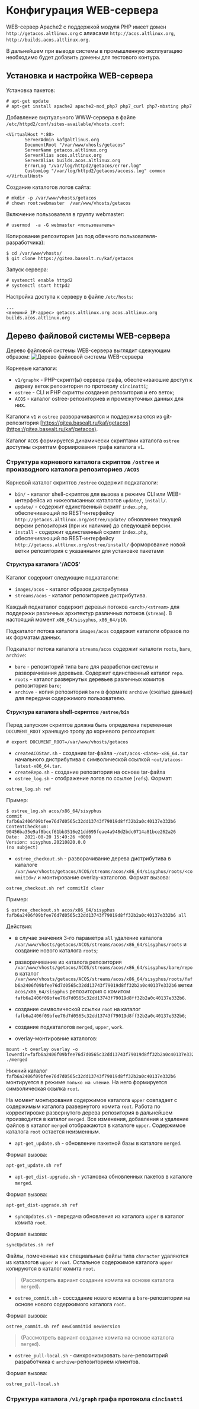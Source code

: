 # Конфигурация WEB-сервера

WEB-сервер Apache2 с поддержкой модуля PHP имеет домен
`http://getacos.altlinux.org` с алиасами `http://acos.altlinux.org`, `http://builds.acos.altlinux.org`.

В дальнейшем при выводе системы в промышленную эксплуатацию необходимо будет добавить домены для тестового контура.

## Установка и настройка WEB-сервера

Установка пакетов:
```
# apt-get update
# apt-get install apache2 apache2-mod_php7 php7_curl php7-mbsting php7
```

Добавление виртуального WWW-сервера в файле `/etc/httpd2/conf/sites-available/vhosts.conf`:
```
<VirtualHost *:80>
       ServerAdmin kaf@altlinus.org     
       DocumentRoot "/var/www/vhosts/getacos"
       ServerName getacos.altlinux.org
       ServerAlias acos.altlinux.org 
       ServerAlias builds.acos.altlinux.org
       ErrorLog "/var/log/httpd2/getacos/error.log"
       CustomLog "/var/log/httpd2/getacos/access.log" common
</VirtualHost>
```

Создание каталогов логов сайта:
```
# mkdir -p /var/www/vhosts/getacos
# chown root:webmaster  /var/www/vhosts/getacos
```

Включение пользователя в группу webmaster:
```
# usermod  -a -G webmaster <пользователь>
```

Копирование репозитория (из под обвчного пользователя-разработчика):
```
$ cd /var/www/vhosts/
$ git clone https://gitea.basealt.ru/kaf/getacos
```

Запуск сервера:
```
# systemctl enable httpd2
# systemctl start httpd2
```

Настройка доступа к серверу в файле `/etc/hosts`:
```
...
<внешний_IP-адрес> getacos.altlinux.org acos.altlinux.org builds.acos.altlinux.org
```


## Дерево файловой системы WEB-сервера

Дерево файловой системы WEB-сервера выглядит сдежующим образом:
![Дерево файловой системы WEB-сервера](Images/tree.png)

Корневые каталоги:
- `v1/graph`к - PHP-скрипт(ы) сервера графа, обеспечиваюшие доступ к дереву веток репозитория по протоколу `cincinatti`;
- `ostree` - CLI и PHP скрипты создания репозитория и его веток;
- `ACOS` - каталог ostree-репозиториев и промежуточных данных для них.

Каталоги `v1` и `ostree` разворачиваются и поддерживаются из git-репозитория [https://gitea.basealt.ru/kaf/getacos](https://gitea.basealt.ru/kaf/getacos).

Каталог `ACOS` формируется динамически скриптами каталога `ostree` доступны скриптам формирования графа каталога `v1`.

### Структура корневого каталога скриптов `/ostree` и производного каталога репозиториев `/ACOS`

Корневой каталог скриптов `/ostree` содержит подкаталоги:
- `bin/` - каталог shell-скриптов для вызова в режиме CLI или WEB-интерфейса из нижеописанных каталогов `update/`, `install/`.
- `update/` - содержит единственный скрипт `index.php`, обеспечивающий по REST-интерфейсу `http://getacos.altlinux.org/ostree/update/` обновление текущей версии репозитория (при их наличии) до следующей версии.
- `install` - содержит единственный скрипт `index.php`, обеспечивающий по REST-интерфейсу `http://getacos.altlinux.org/ostree/install/` форморование новой ветки репозитория с указанными для установке пакетами

#### Структура каталога '/ACOS'

Каталог содержит следующие подкаталоги:
- `images/acos` - каталог образов дистрибутива
- `streams/acos` - каталог репозиториев дистрибутива.

Каждый подкаталог содержит деревья потоков `<arch>/<stream>` для поддержки различных архитектур различных потоков (`stream`).
В настоящий момент `x86_64/sisyphus`, `x86_64/p10`.

Подкаталог потока каталога `images/acos` содержит каталоги образов по их форматам данных.

Подкаталог потока каталога `streams/acos` содержит каталоги
`roots`, `bare`, `archive`:
- `bare` - репозиторий типа `bare` для разработки системы и разворачивания деревьев. Содержит единственный каталог `repo`. 
- `roots` - каталог развернутых деревьев различных комитов репозитория `bare`;
- `archive` - копия репозитория `bare` в формате `archive` (сжатые данные) для передачи содержимого пользователю.


#### Структура каталога shell-скриптов `/ostree/bin`

Перед запуском скриптов должна быть определена переменная `DOCUMENT_ROOT` хранящую тропу до корневого репозитория:
```
# export DOCUMENT_ROOT=/var/www/vhosts/getacos
```

- `createACOStar.sh` - создание tar-файла `~/out/acos-<date>-x86_64.tar` начального дистрибутива с символической ссылкой `~out/atacos-latest-x86_64.tar`.
- `createRepo.sh` - создание репозитория на основе tar-файла 
- `ostree_log.sh` - отображение логов  по ссылке (`refs`).
Формат:
```
ostree_log.sh ref
```

Пример:
```
$ ostree_log.sh acos/x86_64/sisyphus
commit fafb6a2406f09bfee76d7d0565c32dd13743f79019d8ff32b2a0c40137e332b6
ContentChecksum:  90456ba35e9af8bccf61bb3516e21dd695feae4a948d2bdc0714a81bce262a26
Date:  2021-08-20 15:49:26 +0000
Version: sisyphus.20210820.0.0
(no subject)
```

- `ostree_checkout.sh` - разворачивание дерева дистрибутива в каталоге `/var/www/vhosts/getacos/ACOS/streams/acos/x86_64/sisyphus/roots/<commitId>/` и монтирование overlay-каталогов.
Формат вызова:
```
ostree_checkout.sh ref commitId clear
```

Пример:
```
$ ostree_checkout.sh acos/x86_64/sisyphus fafb6a2406f09bfee76d7d0565c32dd13743f79019d8ff32b2a0c40137e332b6 all
```
Действия:
- в случае значения 3-го параметра `all` удаление каталога 
`/var/www/vhosts/getacos/ACOS/streams/acos/x86_64/sisyphus/roots`
и создание нового каталога `roots`;
- разворачивание из каталога репозитория `/var/www/vhosts/getacos/ACOS/streams/acos/x86_64/sisyphus/bare/repo` в каталог `/var/www/vhosts/getacos/ACOS/streams/acos/x86_64/sisyphus/roots/fafb6a2406f09bfee76d7d0565c32dd13743f79019d8ff32b2a0c40137e332b6` ветки `acos/x86_64/sisyphus` репозитория с комитом `fafb6a2406f09bfee76d7d0565c32dd13743f79019d8ff32b2a0c40137e332b6`.
- создание символической ссылки `root` на каталог `fafb6a2406f09bfee76d7d0565c32dd13743f79019d8ff32b2a0c40137e332b6`;
- создание подкаталогов `merged`, `upper`, `work`.

- overlay-монтировние каталогов:
```
mount -t overlay overlay -o lowerdir=fafb6a2406f09bfee76d7d0565c32dd13743f79019d8ff32b2a0c40137e332b6,upperdir=./upper,workdir=./work ./merged
```

Нижний каталог `fafb6a2406f09bfee76d7d0565c32dd13743f79019d8ff32b2a0c40137e332b6` монтируется в режиме `только на чтение`.
На него формируется символическая ссылка `root`.

На момент монтирования содержимое каталога `upper` совпадает с содержимым каталога развернутого комита `root`.
Работа по корректировке развернутого дерева репозитория в дальнейшем производится в каталог `merged`. Все изменения, добавления и удаление файлов в каталог `merged` отображаются в каталоге `upper`. Содержимое каталога `root` остается неизменным.

- `apt-get_update.sh` - обновление пакетной базы в каталоге `merged`.

Формат вызова:
```
apt-get_update.sh ref
```

- `apt-get_dist-upgrade.sh` - установка обновленных пакетов в каталоге `merged`.

Формат вызова:
```
apt-get_dist-upgrade.sh ref
```

- `syncUpdates.sh` - передача обновления из каталога `upper` в каталог комита `root`.

Формат вызова:
```
syncUpdates.sh ref
```

Файлы, помеченные как специальные файлы типа `character` удаляются из каталогов `upper` и `root`.
Остальное содержимое каталога `upper` копируются в каталог комита `root`. 

> (Рассмотреть вариант создание комита на основе каталога `merged`).

- `ostree_commit.sh` - соссздание нового комита в `bare`-репозитории на основе нового содержимого каталога `root`.

Формат вызова:
```
ostree_commit.sh ref newCommitId newVersion
```

> (Рассмотреть вариант создание комита на основе каталога `merged`).


- `ostree_pull-local.sh` - синхронизировать `bare`-репозиторий разработчика с `archive`-репозиторием клиентов.

Формат вызова:
```
ostree_pull-local.sh
```


### Структура каталога `/v1/graph` графа протокола `cincinatti`